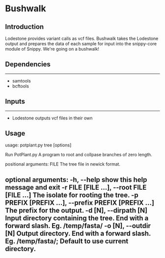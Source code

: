 # Bushwalk

## Introduction
Lodestone provides variant calls as vcf files. Bushwalk takes the Lodestone output and prepares the data of each sample for input into the snippy-core module of Snippy.  We're going on a bushwalk!

## Dependencies
------

-   samtools
-   bcftools


## Inputs
------

-   Lodestone outputs vcf files in their own 

## Usage

usage: potplant.py tree [options]

Run PotPlant.py A program to root and collpase branches of zero length.

positional arguments:
  FILE                  The tree file in newick format.

optional arguments:
  -h, --help            show this help message and exit
  -r FILE [FILE ...], --root FILE [FILE ...]
                        The isolate for rooting the tree.
  -p PREFIX [PREFIX ...], --prefix PREFIX [PREFIX ...]
                        The prefix for the output.
  -d [N], --dirpath [N]
                        Input directory containing the tree. End with a
                        forward slash. Eg. /temp/fasta/
  -o [N], --outdir [N]  Output directory. End with a forward slash. Eg.
                        /temp/fasta/; Default to use current directory.
----------
